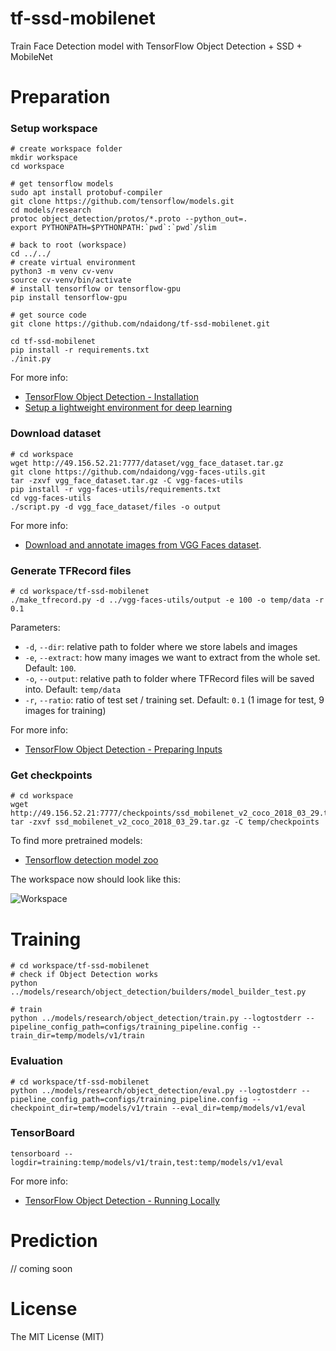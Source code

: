 # tf-ssd-mobilenet
Train Face Detection model with TensorFlow Object Detection + SSD + MobileNet


# Preparation

### Setup workspace

```
# create workspace folder
mkdir workspace
cd workspace

# get tensorflow models
sudo apt install protobuf-compiler
git clone https://github.com/tensorflow/models.git
cd models/research
protoc object_detection/protos/*.proto --python_out=.
export PYTHONPATH=$PYTHONPATH:`pwd`:`pwd`/slim

# back to root (workspace)
cd ../../
# create virtual environment
python3 -m venv cv-venv
source cv-venv/bin/activate
# install tensorflow or tensorflow-gpu
pip install tensorflow-gpu

# get source code
git clone https://github.com/ndaidong/tf-ssd-mobilenet.git

cd tf-ssd-mobilenet
pip install -r requirements.txt
./init.py

```

For more info:

- [TensorFlow Object Detection - Installation](https://github.com/tensorflow/models/blob/master/research/object_detection/g3doc/installation.md)
- [Setup a lightweight environment for deep learning](https://medium.com/@ndaidong/setup-a-simple-environment-for-deep-learning-dc05c81c4914)


### Download dataset


```
# cd workspace
wget http://49.156.52.21:7777/dataset/vgg_face_dataset.tar.gz
git clone https://github.com/ndaidong/vgg-faces-utils.git
tar -zxvf vgg_face_dataset.tar.gz -C vgg-faces-utils
pip install -r vgg-faces-utils/requirements.txt
cd vgg-faces-utils
./script.py -d vgg_face_dataset/files -o output
```

For more info:

- [Download and annotate images from VGG Faces dataset](https://github.com/ndaidong/vgg-faces-utils#usage).


### Generate TFRecord files

```
# cd workspace/tf-ssd-mobilenet
./make_tfrecord.py -d ../vgg-faces-utils/output -e 100 -o temp/data -r 0.1

```

Parameters:

- `-d`, `--dir`: relative path to folder where we store labels and images
- `-e`, `--extract`: how many images we want to extract from the whole set. Default: `100`.
- `-o`, `--output`: relative path to folder where TFRecord files will be saved into. Default: `temp/data`
- `-r`, `--ratio`: ratio of test set / training set. Default: `0.1` (1 image for test, 9 images for training)

For more info:

- [TensorFlow Object Detection - Preparing Inputs](https://github.com/tensorflow/models/blob/master/research/object_detection/g3doc/using_your_own_dataset.md)


### Get checkpoints

```
# cd workspace
wget http://49.156.52.21:7777/checkpoints/ssd_mobilenet_v2_coco_2018_03_29.tar.gz
tar -zxvf ssd_mobilenet_v2_coco_2018_03_29.tar.gz -C temp/checkpoints
```

To find more pretrained models:

- [Tensorflow detection model zoo](https://github.com/tensorflow/models/blob/master/research/object_detection/g3doc/detection_model_zoo.md)



The workspace now should look like this:

![Workspace](https://i.imgur.com/NhIQ1GV.png)


# Training


```
# cd workspace/tf-ssd-mobilenet
# check if Object Detection works
python ../models/research/object_detection/builders/model_builder_test.py

# train
python ../models/research/object_detection/train.py --logtostderr --pipeline_config_path=configs/training_pipeline.config --train_dir=temp/models/v1/train
```

### Evaluation


```
# cd workspace/tf-ssd-mobilenet
python ../models/research/object_detection/eval.py --logtostderr --pipeline_config_path=configs/training_pipeline.config --checkpoint_dir=temp/models/v1/train --eval_dir=temp/models/v1/eval

```


### TensorBoard

```
tensorboard --logdir=training:temp/models/v1/train,test:temp/models/v1/eval
```

For more info:

- [TensorFlow Object Detection - Running Locally](https://github.com/tensorflow/models/blob/master/research/object_detection/g3doc/running_locally.md)


# Prediction


// coming soon


# License

The MIT License (MIT)

